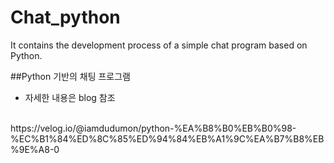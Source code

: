 # Chat_python
It contains the development process of a simple chat program based on Python.

##Python 기반의 채팅 프로그램
- 자세한 내용은 blog 참조
<br>
https://velog.io/@iamdudumon/python-%EA%B8%B0%EB%B0%98-%EC%B1%84%ED%8C%85%ED%94%84%EB%A1%9C%EA%B7%B8%EB%9E%A8-0
